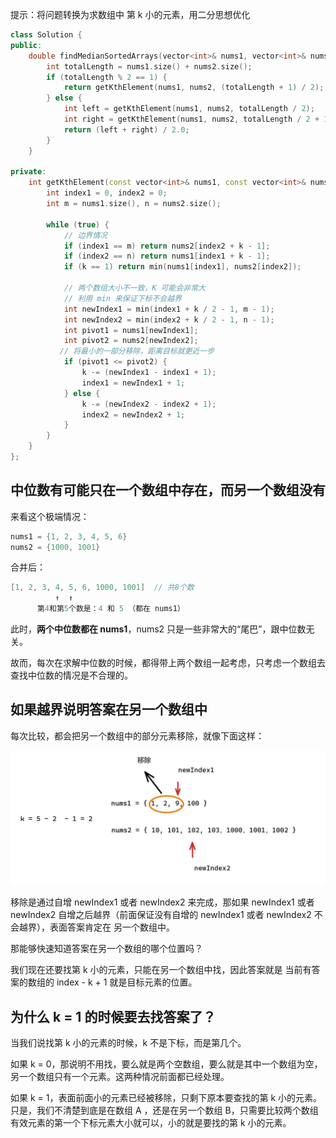提示：将问题转换为求数组中 第 k 小的元素，用二分思想优化

```c++
class Solution {
public:
    double findMedianSortedArrays(vector<int>& nums1, vector<int>& nums2) {
        int totalLength = nums1.size() + nums2.size();
        if (totalLength % 2 == 1) {
            return getKthElement(nums1, nums2, (totalLength + 1) / 2);
        } else {
            int left = getKthElement(nums1, nums2, totalLength / 2);
            int right = getKthElement(nums1, nums2, totalLength / 2 + 1);
            return (left + right) / 2.0;
        }
    }

private:
    int getKthElement(const vector<int>& nums1, const vector<int>& nums2, int k) {
        int index1 = 0, index2 = 0;
        int m = nums1.size(), n = nums2.size();

        while (true) {
            // 边界情况
            if (index1 == m) return nums2[index2 + k - 1];
            if (index2 == n) return nums1[index1 + k - 1];
            if (k == 1) return min(nums1[index1], nums2[index2]);

            // 两个数组大小不一致，K 可能会非常大
            // 利用 min 来保证下标不会越界
            int newIndex1 = min(index1 + k / 2 - 1, m - 1);
            int newIndex2 = min(index2 + k / 2 - 1, n - 1);
            int pivot1 = nums1[newIndex1];
            int pivot2 = nums2[newIndex2];
		   // 将最小的一部分移除，距离目标就更近一步
            if (pivot1 <= pivot2) {
                k -= (newIndex1 - index1 + 1);
                index1 = newIndex1 + 1;
            } else {
                k -= (newIndex2 - index2 + 1);
                index2 = newIndex2 + 1;
            }
        }
    }
};

```

## 中位数有可能只在一个数组中存在，而另一个数组没有

来看这个极端情况：

```c++
nums1 = {1, 2, 3, 4, 5, 6}
nums2 = {1000, 1001}
```

合并后：

```c++
[1, 2, 3, 4, 5, 6, 1000, 1001]  // 共8个数
          ↑  ↑
      第4和第5个数是：4 和 5 （都在 nums1）
```

此时，**两个中位数都在 nums1**，nums2 只是一些非常大的“尾巴”，跟中位数无关。

故而，每次在求解中位数的时候，都得带上两个数组一起考虑，只考虑一个数组去查找中位数的情况是不合理的。

## 如果越界说明答案在另一个数组中

每次比较，都会把另一个数组中的部分元素移除，就像下面这样：

![image-20250518114201786](images/image-20250518114201786.png)

移除是通过自增 newIndex1 或者  newIndex2 来完成，那如果 newIndex1 或者  newIndex2 自增之后越界（前面保证没有自增的 newIndex1 或者  newIndex2 不会越界），表面答案肯定在 另一个数组中。

那能够快速知道答案在另一个数组的哪个位置吗？

我们现在还要找第 k 小的元素，只能在另一个数组中找，因此答案就是 当前有答案的数组的 index - k  + 1 就是目标元素的位置。

## 为什么 k = 1 的时候要去找答案了？

当我们说找第 k 小的元素的时候，k 不是下标，而是第几个。

如果 k = 0，那说明不用找，要么就是两个空数组，要么就是其中一个数组为空，另一个数组只有一个元素。这两种情况前面都已经处理。

如果 k = 1，表面前面小的元素已经被移除，只剩下原本要查找的第 k 小的元素。只是，我们不清楚到底是在数组 A ，还是在另一个数组 B，只需要比较两个数组有效元素的第一个下标元素大小就可以，小的就是要找的第 k 小的元素。

